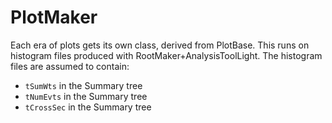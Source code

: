# PlotMaker

Each era of plots gets its own class, derived from PlotBase. This runs on
histogram files produced with RootMaker+AnalysisToolLight. The histogram files are 
assumed to contain:
* `tSumWts` in the Summary tree
* `tNumEvts` in the Summary tree
* `tCrossSec` in the Summary tree

